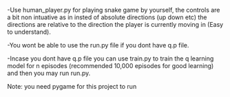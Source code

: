 -Use human_player.py for playing snake game by yourself, the controls are a bit non intuative as in insted of absolute directions (up down etc) the directions are relative 
to the direction the player is currently moving in (Easy to understand).

-You wont be able to use the run.py file if you dont have q.p file.

-Incase you dont have q.p file you can use train.py to train the q learning model for n episodes (recommended 10,000 episodes for good learning) and then you may run run.py.

Note: you need pygame for this project to run
